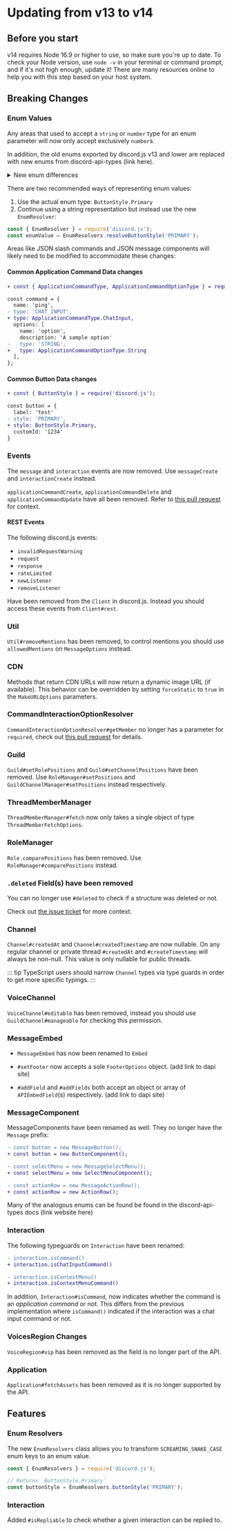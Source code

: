 # Updating from v13 to v14

## Before you start

v14 requires Node 16.9 or higher to use, so make sure you're up to date. To check your Node version, use `node -v` in your terminal or command prompt, and if it's not high enough, update it! There are many resources online to help you with this step based on your host system.

## Breaking Changes

### Enum Values

Any areas that used to accept a `string` or `number` type for an enum parameter will now only accept exclusively `number`s.

In addition, the old enums exported by discord.js v13 and lower are replaced with new enums from discord-api-types (link here).

<details>
<summary> New enum differences </summary>
  Most of the difference between enums from discord.js and discord-api-types can be summarized as so:

1. Enums are singular, i.e., `ApplicationCommandOptionTypes` -> `ApplicationCommandOptionType`
2. Enums that are prefixed with `Message` no longer have the `Message` prefix, i.e., `MessageButtonStyles` -> `ButtonStyle`
3. Enum values are `PascalCase` rather than `SCREAMING_SNAKE_CASE`, i.e., `.CHAT_INPUT` -> `.ChatInput`
 </details>

There are two recommended ways of representing enum values:

1. Use the actual enum type: `ButtonStyle.Primary`
2. Continue using a string representation but instead use the new `EnumResolver`:

```js
const { EnumResolver } = require('discord.js');
const enumValue = EnumResolvers.resolveButtonStyle('PRIMARY');
```

Areas like JSON slash commands and JSON message components will likely need to be modified to accommodate these changes:

#### Common Application Command Data changes

```diff
+ const { ApplicationCommandType, ApplicationCommandOptionType } = require('discord.js');

const command = {
  name: 'ping',
- type: 'CHAT_INPUT',
+ type: ApplicationCommandType.ChatInput,
  options: [
    name: 'option',
    description: 'A sample option'
-   type: 'STRING',
+   type: ApplicationCommandOptionType.String
  ],
};
```

#### Common Button Data changes

```diff
+ const { ButtonStyle } = require('discord.js');

const button = {
  label: 'test'
- style: 'PRIMARY',
+ style: ButtonStyle.Primary,
  customId: '1234'
}
```

### Events

The `message` and `interaction` events are now removed. Use `messageCreate` and `interactionCreate` instead.

`applicationCommandCreate`, `applicationCommandDelete` and `applicationCommandUpdate` have all been removed. Refer to [this pull request](https://github.com/discordjs/discord.js/pull/6492) for context.

#### REST Events

The following discord.js events:
- `invalidRequestWarning`
- `request`
- `response`
- `rateLimited`
- `newListener`
- `removeListener`

Have been removed from the `Client` in discord.js. Instead you should access these events from `Client#rest`.

### Util

`Util#removeMentions` has been removed, to control mentions you should use `allowedMentions` on `MessageOptions` instead.

### CDN

Methods that return CDN URLs will now return a dynamic image URL (if available). This behavior can be overridden by setting `forceStatic` to `true` in the `MakeURLOptions` parameters.

### CommandInteractionOptionResolver

`CommandInteractionOptionResolver#getMember` no longer has a parameter for `required`, check out [this pull request](https://github.com/discordjs/discord.js/pull/7188) for details.

### Guild

`Guild#setRolePositions` and `Guild#setChannelPositions` have been removed. Use `RoleManager#setPositions` and `GuildChannelManager#setPositions` instead respectively.

### ThreadMemberManager

`ThreadMemberManager#fetch` now only takes a single object of type `ThreadMemberFetchOptions`.

### RoleManager

`Role.comparePositions` has been removed. Use `RoleManager#comparePositions` instead.

### `.deleted` Field(s) have been removed

You can no longer use `#deleted` to check if a structure was deleted or not. 

Check out [the issue ticket](https://github.com/discordjs/discord.js/issues/7091) for more context.

### Channel

`Channel#createdAt` and `Channel#createdTimestamp` are now nullable. On any regular channel or private thread `#createdAt` and `#createTimestamp` will always be non-null. This value is only nullable for public threads. 

::: tip
TypeScript users should narrow `Channel` types via type guards in order to get more specific typings.
:::

### VoiceChannel

`VoiceChannel#editable` has been removed, instead you should use `GuildChannel#manageable` for checking this permission.

### MessageEmbed

- `MessageEmbed` has now been renamed to `Embed`

- `#setFooter` now accepts a sole `FooterOptions` object. (add link to dapi site)

- `#addField` and `#addFields` both accept an object or array of `APIEmbedField`(s) respectively. (add link to dapi site)

### MessageComponent

MessageComponents have been renamed as well. They no longer have the `Message` prefix:

```diff
- const button = new MessageButton();
+ const button = new ButtonComponent();

- const selectMenu = new MessageSelectMenu();
+ const selectMenu = new SelectMenuComponent();

- const actionRow = new MessageActionRow();
+ const actionRow = new ActionRow();
```

Many of the analogous enums can be found be found in the discord-api-types docs (link website here)

### Interaction

The following typeguards on `Interaction` have been renamed:

```diff
- interaction.isCommand()
+ interaction.isChatInputCommand()

- interaction.isContextMenu()
+ interaction.isContextMenuCommand()
```

In addition, `Interaction#isCommand`, now indicates whether the command is an *application command* or not. This differs from the previous implementation where `isCommand()` indicated if the interaction was a chat input command or not.

### VoicesRegion Changes

`VoiceRegion#vip` has been removed as the field is no longer part of the API.

### Application

`Application#fetchAssets` has been removed as it is no longer supported by the API.

## Features

### Enum Resolvers
The new `EnumResolvers` class allows you to transform `SCREAMING_SNAKE_CASE` enum keys to an enum value.

```js
const { EnumResolvers } = require('discord.js');

// Returns `ButtonStyle.Primary`
const buttonStyle = EnumResolvers.buttonStyle('PRIMARY');
```

### Interaction

Added `#isRepliable` to check whether a given interaction can be replied to.
